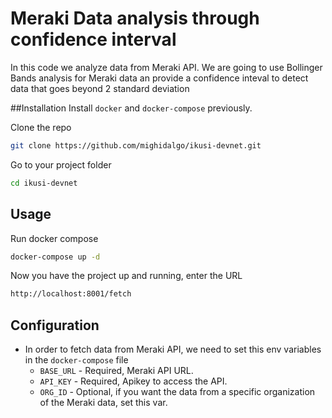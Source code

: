 # Meraki Data analysis through confidence interval

In this code we analyze data from Meraki API. We are going to use Bollinger Bands analysis for Meraki data an provide a confidence inteval to detect data that goes beyond 2 standard deviation

##Installation
Install `docker` and `docker-compose` previously.

Clone the repo
```bash
git clone https://github.com/mighidalgo/ikusi-devnet.git
```

Go to your project folder
```bash
cd ikusi-devnet
```

## Usage

Run docker compose
```bash
docker-compose up -d
```

Now you have the project up and running, enter the URL
```bash
http://localhost:8001/fetch
```

## Configuration

- In order to fetch data from Meraki API, we need to set this env variables in the `docker-compose` file
  - `BASE_URL` - Required, Meraki API URL.
  - `API_KEY` - Required, Apikey to access the API.
  - `ORG_ID` - Optional, if you want the data from a specific organization of the Meraki data, set this var.
